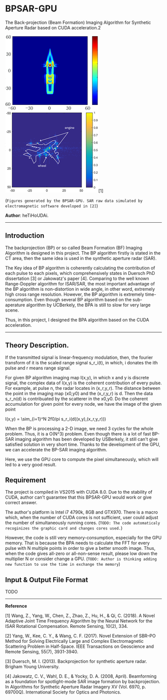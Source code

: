 # BPSAR-GPU
The Back-projection (Beam Formation) Imaging Algorithm for Synthetic Aperture Radar based on CUDA acceleration.2

![BPA for Ship](/Docu/BP_Ship.png) ![BPA for Flight](/Docu/a380_AJTF_whole.png)[1]

(`Figures generated by the BPSAR-GPU. SAR raw data simulated by electromagnetic software developed in [2]`)

**Author**: heTiHoUDAi.
***

## Introduction

The backprojection (BP) or so called Beam Formation (BF) Imaging Algorithm is designed in this project. The BP algorithm firstly is stated in the CT area, then the same idea is used in the synthetic aperture radar (SAR).

The Key idea of BP algorithm is coherently calculating the contribution of each pulse to each pixels, which comprehensively states in Duersch PhD dissertation [3] or Jakowatz's paper [4]. Comparing to the well known Range-Doppler algorithm for ISAR/SAR, the most important advantage of the BP algorithm is non-distortion in wide angle, in other word, extremely high cross range resolution. However, the BP algorithm is extremely time-consumption. Even though several BP algorithm based on the sub-aperature algorithm by UCBerkely, the BPA is still to slow for very large scene.

Thus, in this project, I designed the BPA algorithm based on the CUDA acceleration.
***

## Theory Description.

If the transmitted signal is linear-frequency modulation, then, the fourier transform of it is the scaled range signal s_r_i(t), in which, i donates the ith pulse and r means range signal. 

For given BP algorithm imaging map I(x,y), in which x and y is discrete signal, the complex data of I(x,y) is the coherent contribution of every pulse. For example, at pulse n, the radar locates in (x_r,y_r). The distance between the point in the imaging map (x0,y0) and the (x_r,y_r) is d. Then the data s_r_n(d) is contribuated by the scatterer in the x0,y0. Do the coherent accumulation for given point for every node, we have the image of the given point

I(x,y) = \sim_{i=1}^N 2f0/pi s_r_i(d((x,y),(x_r,y_r)))

When the BP is processing a 2-D image, we need 3 cycles for the whole problem. Thus, it is a O(N^3) problem. Even though there is a lot of fast BP-SAR imaging algorithm has been developed by USBerkely, it still can't give satisfied solution in very short time. Thanks to the development of the GPU, we can accelerate the BP-SAR imaging algorithm. 

Here, we use the GPU core to compute the pixel simultaneously, which will led to a very good result.

## Requirement

The project is compiled in VS2015 with CUDA 8.0. Due to the stability of CUDA, author can't guarantee that this BPSAR-GPU would work or give correct answer. 

The author's platform is Intel i7 4790k, 8GB and GTX970. There is a macro which, when the number of CUDA cores is not sufficient, user could adjust the number of simultaneously running cores. (`TODO: The code automaticaly recoginizes the graphic card and changes cores used.`) 

However, the code is still very memory-consumption, especially for the GPU memory. That is because the BPA needs to calculate the FFT for every pulse with N multiple points in order to give a better smooth image. Thus, when the code gives all-zero or all-non-sense result, please low down the multiplier N or consider change a GPU. (`TODO: Author is thinking adding new function to use the time in exchange the memory`)

## Input & Output File Format

TODO

***
**Reference**

[1] Wang, Z., Yang, W., Chen, Z., Zhao, Z., Hu, H., & Qi, C. (2018). A Novel Adaptive Joint Time Frequency Algorithm by the Neural Network for the ISAR Rotational Compensation. Remote Sensing, 10(2), 334.

[2] Yang, W., Kee, C. Y., & Wang, C. F. (2017). Novel Extension of SBR–PO Method for Solving Electrically Large and Complex Electromagnetic Scattering Problem in Half-Space. IEEE Transactions on Geoscience and Remote Sensing, 55(7), 3931-3940.

[3] Duersch, M. I. (2013). Backprojection for synthetic aperture radar. Brigham Young University.

[4] Jakowatz, C. V., Wahl, D. E., & Yocky, D. A. (2008, April). Beamforming as a foundation for spotlight-mode SAR image formation by backprojection. In Algorithms for Synthetic Aperture Radar Imagery XV (Vol. 6970, p. 69700Q). International Society for Optics and Photonics.
